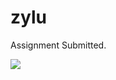 # zylu

Assignment Submitted.

![](https://drive.google.com/file/d/1RiH9WH5EjKg62V7WwfDyLe5bEtYmH99X/view?usp=sharing)

